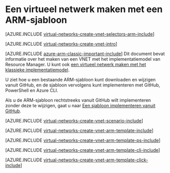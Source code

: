 <properties
   pageTitle="Een virtueel netwerk maken met een ARM-sjabloon | Microsoft Azure"
   description="Informatie over het maken van een virtueel netwerk met een ARM-sjabloon | Resource Manager."
   services="virtual-network"
   documentationCenter=""
   authors="telmosampaio"
   manager="carmonm"
   editor="tysonn"
   tags="azure-resource-manager"/>

<tags
   ms.service="virtual-network"
   ms.devlang="na"
   ms.topic="hero-article"
   ms.tgt_pltfrm="na"
   ms.workload="infrastructure-services"
   ms.date="03/15/2016"
   ms.author="telmos"/>

# Een virtueel netwerk maken met een ARM-sjabloon

[AZURE.INCLUDE [virtual-networks-create-vnet-selectors-arm-include](../../includes/virtual-networks-create-vnet-selectors-arm-include.md)]

[AZURE.INCLUDE [virtual-networks-create-vnet-intro](../../includes/virtual-networks-create-vnet-intro-include.md)]

[AZURE.INCLUDE [azure-arm-classic-important-include](../../includes/azure-arm-classic-important-include.md)] Dit document bevat informatie over het maken van een VNET met het implementatiemodel van Resource Manager. U kunt ook [een virtueel netwerk maken met het klassieke implementatiemodel](virtual-networks-create-vnet-classic-pportal.md).

U ziet hoe u een bestaande ARM-sjabloon kunt downloaden en wijzigen vanuit GitHub, en de sjabloon vervolgens kunt implementeren met GitHub, PowerShell en Azure CLI.

Als u de ARM-sjabloon rechtstreeks vanuit GitHub wilt implementeren zonder deze te wijzigen, gaat u naar [Een sjabloon implementeren vanuit GitHub](#deploy-the-arm-template-by-using-click-to-deploy).

[AZURE.INCLUDE [virtual-networks-create-vnet-scenario-include](../../includes/virtual-networks-create-vnet-scenario-include.md)]

[AZURE.INCLUDE [virtual-networks-create-vnet-arm-template-include](../../includes/virtual-networks-create-vnet-arm-template-include.md)]

[AZURE.INCLUDE [virtual-networks-create-vnet-arm-template-ps-include](../../includes/virtual-networks-create-vnet-arm-template-ps-include.md)]

[AZURE.INCLUDE [virtual-networks-create-vnet-arm-template-cli-include](../../includes/virtual-networks-create-vnet-arm-template-cli-include.md)]

[AZURE.INCLUDE [virtual-networks-create-vnet-arm-template-click-include](../../includes/virtual-networks-create-vnet-arm-template-click-include.md)]


<!--HONumber=Jun16_HO2-->


